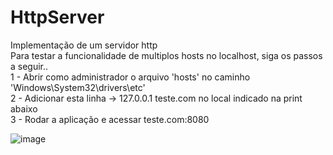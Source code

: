 # HttpServer
Implementação de um servidor http <br />
Para testar a funcionalidade de multiplos hosts no localhost, siga os passos a seguir..<br />
1 - Abrir como administrador o arquivo 'hosts' no caminho 'Windows\System32\drivers\etc' <br />
2 - Adicionar esta linha -> 127.0.0.1 teste.com no local indicado na print abaixo <br />
3 - Rodar a aplicação e acessar teste.com:8080 <br />

![image](https://user-images.githubusercontent.com/34373290/174895906-ed268784-fece-43a9-9949-21ca8c45c9bc.png)
